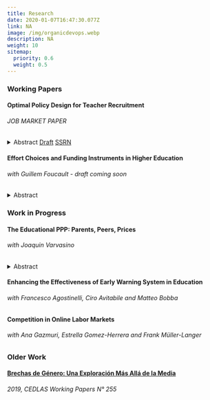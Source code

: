 ```yaml
---
title: Research
date: 2020-01-07T16:47:30.077Z
link: NA
image: /img/organicdevops.webp
description: NA
weight: 10
sitemap:
  priority: 0.6
  weight: 0.5
---
```




### Working Papers

#### Optimal Policy Design for Teacher Recruitment
###### JOB MARKET PAPER

<details>
  <summary>
    <span class="summary-links">
      <a>Abstract</a>
      <a href="/files/pal-jmp.pdf" target="_blank">Draft</a>
      <a href="http://dx.doi.org/10.2139/ssrn.5373707" target="_blank">SSRN</a>
    </span>
  </summary>
  <p>
    This paper studies the design of higher education policies targeted at improving teacher recruitment. I leverage the introduction of a policy in Chile that aimed to raise teacher quality by crowding-in higher performing students into Education programs, while crowding-out the lower-performing ones. Exploiting the sharp assignment rule I estimate that, at the threshold, enrollment of high performing students at teacher colleges increased by 42%, with low-income students coming disproportionately from non-enrollment. The policy generated a positive composition effect of 0.25SD in test scores, which lead to an increase in 0.11SD in Teacher Value Added and 0.12SD in Teaching Skills. I develop a general equilibrium model of the higher education market. In doing so, I present a novel method for solving discrete-continuous games in large markets. Counterfactual simulations show that alternative policies can improve the distribution of students that enroll in Education programs. The distribution of college quality limits the impact on Teacher Value Added, while Targeting the policy to low-income students can yield further gains at no additional cost.
  </p>
</details>



#### Effort Choices and Funding Instruments in Higher Education
###### with Guillem Foucault - draft coming soon

<details>

<summary>
    <span class="summary-links">
      <a>Abstract</a>
    </span>
</summary>

<p>This paper examines the effects of Free College policies on student enrollment and academic performance, with a focus on the 2016 Chilean reform that granted tuition-free higher education to students from the lowest five income deciles. Using a difference-in-differences approach, we find that Free College increased enrollment and persistence in higher education but had modest effects on graduation and dropout rates. To disentangle the role of student effort from selection effects, we develop a structural model in which students choose effort levels in response to financial incentives. Our results highlight that while Free College expands access, it may also weaken performance incentives due to the removal of academic progress requirements. Counterfactual simulations suggest that alternative funding mechanisms could improve both access and academic outcomes by balancing affordability and incentives for effort. </p>

</details>



### Work in Progress


#### The Educational PPP: Parents, Peers, Prices
###### with Joaquin Varvasino

<details>
<summary>
    <span class="summary-links">
      <a>Abstract</a>
    </span>
</summary>

<p> This paper studies the roles of financial constraints and information frictions in enrollment and progression in higher education. Our results show that subsidies increase university access, peers enhance enrollment and match quality, and parental exposure to university causally affects children’s university enrollment. We build a dynamic structural model that quantifies these mechanisms and evaluates equity-oriented education policies.</p>

</details>

#### Enhancing the Effectiveness of Early Warning System in Education
###### with Francesco Agostinelli, Ciro Avitabile and Matteo Bobba

#### Competition in Online Labor Markets
###### with Ana Gazmuri, Estrella Gomez-Herrera and Frank Müller-Langer



### Older Work


#### [Brechas de Género: Una Exploración Más Allá de la Media](https://www.cedlas.econo.unlp.edu.ar/wp/wp-content/uploads/doc_cedlas255.pdf)
###### 2019, CEDLAS Working Papers N° 255



